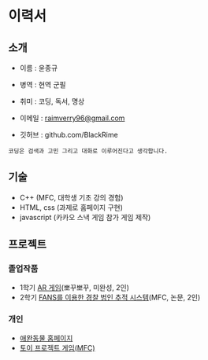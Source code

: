 # 이력서

## 소개
 - 이름 : 윤종규

 - 병역 : 현역 군필
 - 취미 : 코딩, 독서, 명상

 - 이메일 : raimverry96@gmail.com
 - 깃허브 : github.com/BlackRime

```
코딩은 검색과 고민 그리고 대화로 이루어진다고 생각합니다.
```

## 기술

 - C++ (MFC, 대학생 기초 강의 경험)
 - HTML, css (과제로 홈페이지 구현)
 - javascript (카카오 스낵 게임 참가 게임 제작)

## 프로젝트

### 졸업작품
 - 1학기 [AR 게임](./proeject/BBOGGU.md)(뽀꾸뽀꾸, 미완성, 2인)
 - 2학기 [FANS를 이용한 경찰 범인 추적 시스템](./proeject/police.md)(MFC, 논문, 2인)

### 개인
 - [애완동물 홈페이지](./proeject/MeongNyang.md)
 - [토이 프로젝트 게임(MFC)](./proeject/snack.md)
